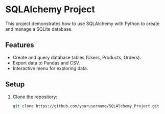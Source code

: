 # SQLAlchemy Project

This project demonstrates how to use SQLAlchemy with Python to create and manage a SQLite database.

## Features
- Create and query database tables (Users, Products, Orders).
- Export data to Pandas and CSV.
- Interactive menu for exploring data.

## Setup
1. Clone the repository:
   ```bash
   git clone https://github.com/yourusername/SQLAlchemy_Project.git
